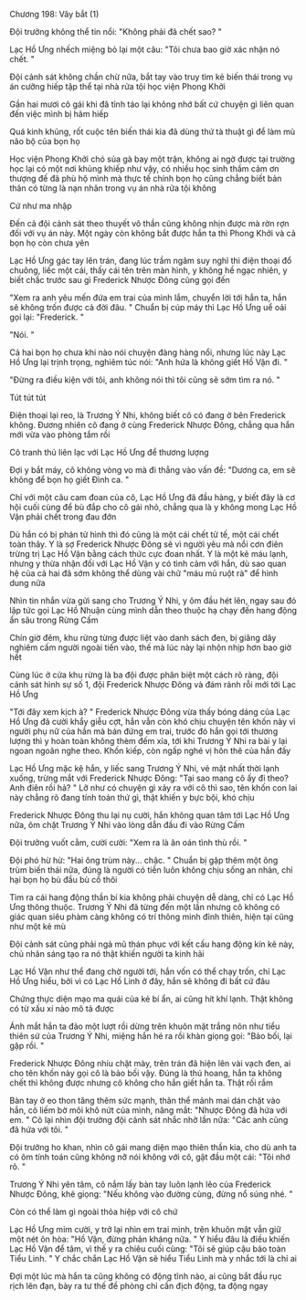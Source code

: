 




Chương 198: Vây bắt (1)

Đội trưởng không thể tin nổi: "Không phải đã chết sao? "

Lạc Hồ Ưng nhếch miệng bỏ lại một câu: "Tôi chưa bao giờ xác nhận nó chết. "

Đội cảnh sát không chần chừ nữa, bắt tay vào truy tìm kẻ biến thái trong vụ án cưỡng hiếp tập thể tại nhà rửa tội học viện Phong Khởi

Gần hai mươi cô gái khi đã tỉnh táo lại không nhớ bất cứ chuyện gì liên quan đến việc mình bị hãm hiếp

Quá kinh khủng, rốt cuộc tên biến thái kia đã dùng thứ tà thuật gì để làm mù não bộ của bọn họ

Học viện Phong Khởi chó sủa gà bay một trận, không ai ngờ được tại trường học lại có một nơi khủng khiếp như vậy, có nhiều học sinh thầm cảm ơn thượng đế đã phù hộ mình mà thực tế chính bọn họ cũng chẳng biết bản thân có từng là nạn nhân trong vụ án nhà rửa tội không

Cứ như ma nhập

Đến cả đội cảnh sát theo thuyết vô thần cũng không nhịn được mà rờn rợn đối với vụ án này. Một ngày còn không bắt được hắn ta thì Phong Khởi và cả bọn họ còn chưa yên


Lạc Hồ Ưng gác tay lên trán, đang lúc trầm ngâm suy nghĩ thì điện thoại đổ chuông, liếc một cái, thấy cái tên trên màn hình, y không hề ngạc nhiên, y biết chắc trước sau gì Frederick Nhược Đông cũng gọi đến

"Xem ra anh yêu mến đứa em trai của mình lắm, chuyển lời tới hắn ta, hắn sẽ không trốn được cả đời đâu. " Chuẩn bị cúp máy thì Lạc Hồ Ưng uể oải gọi lại: "Frederick. "

"Nói. "

Cả hai bọn họ chưa khi nào nói chuyện đàng hàng nổi, nhưng lúc này Lạc Hồ Ưng lại trịnh trọng, nghiêm túc nói: "Anh hứa là không giết Hồ Vận đi. "

"Đừng ra điều kiện với tôi, anh không nói thì tôi cũng sẽ sớm tìm ra nó. "

Tút tút tút

Điện thoại lại reo, là Trương Ý Nhi, không biết cô có đang ở bên Frederick không. Đương nhiên cô đang ở cùng Frederick Nhược Đông, chẳng qua hắn mới vừa vào phòng tắm rồi

Cô tranh thủ liên lạc với Lạc Hồ Ưng để thương lượng

Đợi y bắt máy, cô không vòng vo mà đi thẳng vào vấn đề: "Dương ca, em sẽ không để bọn họ giết Đình ca. "

Chỉ với một câu cam đoan của cô, Lạc Hồ Ưng đã đầu hàng, y biết đây là cơ hội cuối cùng để bù đắp cho cô gái nhỏ, chẳng qua là y không mong Lạc Hồ Vận phải chết trong đau đớn

Dù hắn có bị phán tử hình thì đó cũng là một cái chết tử tế, một cái chết toàn thây. Y là sợ Frederick Nhược Đông sẽ vì người yêu mà nổi cơn điên trừng trị Lạc Hồ Vận bằng cách thức cực đoan nhất. Y là một kẻ máu lạnh, nhưng y thừa nhận đối với Lạc Hồ Vận y có tình cảm với hắn, dù sao quan hệ của cả hai đã sớm không thể dùng vài chữ "máu mủ ruột rà" để hình dung nữa

Nhìn tin nhắn vừa gửi sang cho Trương Ý Nhi, y ôm đầu hét lên, ngay sau đó lập tức gọi Lạc Hồ Nhuận cùng mình dẫn theo thuộc hạ chạy đến hang động ẩn sâu trong Rừng Cấm


Chín giờ đêm, khu rừng từng được liệt vào danh sách đen, bị giăng dây nghiêm cấm người ngoài tiến vào, thế mà lúc này lại nhộn nhịp hơn bao giờ hết

Cùng lúc ở cửa khu rừng là ba đội được phân biệt một cách rõ ràng, đội cảnh sát hình sự số 1, đội Frederick Nhược Đông và đám rảnh rỗi mới tới Lạc Hồ Ưng

"Tới đây xem kịch à? " Frederick Nhược Đông vừa thấy bóng dáng của Lạc Hồ Ưng đã cười khẩy giễu cợt, hắn vẫn còn khó chịu chuyện tên khốn này vì người phụ nữ của hắn mà bán đứng em trai, trước đó hắn gọi tới thương lượng thì y hoàn toàn không thèm đếm xỉa, tới khi Trương Ý Nhi ra bài y lại ngoan ngoãn nghe theo. Khốn kiếp, còn ngấp nghé vị hôn thê của hắn đấy

Lạc Hồ Ưng mặc kệ hắn, y liếc sang Trương Ý Nhi, vẻ mặt nhất thời lạnh xuống, trừng mắt với Frederick Nhược Đông: "Tại sao mang cô ấy đi theo? Anh điên rồi hả? " Lỡ như có chuyện gì xảy ra với cô thì sao, tên khốn con lai này chẳng rõ đang tính toán thứ gì, thật khiến y bực bội, khó chịu

Frederick Nhược Đông thu lại nụ cười, hắn không quan tâm tới Lạc Hồ Ưng nữa, ôm chặt Trương Ý Nhi vào lòng dẫn đầu đi vào Rừng Cấm

Đội trưởng vuốt cằm, cười cười: "Xem ra là ân oán tình thù rồi. "

Đội phó hừ hừ: "Hai ông trùm này... chậc. " Chuẩn bị gặp thêm một ông trùm biến thái nữa, đúng là người có tiền luôn không chịu sống an nhàn, chỉ hại bọn họ bù đầu bù cổ thôi

Tìm ra cái hang động thần bí kia không phải chuyện dễ dàng, chỉ có Lạc Hồ Ưng thông thuộc. Trương Ý Nhi đã từng đến một lần nhưng cô không có giác quan siêu phàm càng không có trí thông minh đỉnh thiên, hiện tại cũng như một kẻ mù

Đội cảnh sát cũng phải ngả mũ thán phục với kết cấu hang động kín kẽ này, chủ nhân sáng tạo ra nó thật khiến người ta kinh hãi

Lạc Hồ Vận như thể đang chờ người tới, hắn vốn có thể chạy trốn, chỉ Lạc Hồ Ưng hiểu, bởi vì có Lạc Hồ Linh ở đây, hắn sẽ không đi bất cứ đâu

Chứng thực diện mạo ma quái của kẻ bí ẩn, ai cũng hít khí lạnh. Thật không có từ xấu xí nào mô tả được


Ánh mắt hắn ta đảo một lượt rồi dừng trên khuôn mặt trắng nõn như tiểu thiên sứ của Trương Ý Nhi, miệng hắn hé ra rồi khàn giọng gọi: "Bảo bối, lại gặp rồi. "

Frederick Nhược Đông nhíu chặt mày, trên trán đã hiện lên vài vạch đen, ai cho tên khốn này gọi cô là bảo bối vậy. Đúng là thú hoang, hắn ta không chết thì không được nhưng cô không cho hắn giết hắn ta. Thật rối rắm

Bàn tay ở eo thon tăng thêm sức mạnh, thân thể mảnh mai dán chặt vào hắn, cô liếm bờ môi khô nứt của mình, nâng mắt: "Nhược Đông đã hứa với em. " Cô lại nhìn đội trưởng đội cảnh sát nhắc nhở lần nữa: "Các anh cũng đã hứa với tôi. "

Đội trưởng ho khan, nhìn cô gái mang diện mạo thiên thần kia, cho dù anh ta có ôm tính toán cũng không nỡ nói không với cô, gật đầu một cái: "Tôi nhớ rõ. "

Trương Ý Nhi yên tâm, cô nắm lấy bàn tay luôn lạnh lẽo của Frederick Nhược Đông, khẽ giọng: "Nếu không vào đường cùng, đừng nổ súng nhé. "

Còn có thể làm gì ngoài thỏa hiệp với cô chứ

Lạc Hồ Ưng mỉm cười, y trở lại nhìn em trai mình, trên khuôn mặt vẫn giữ một nét ôn hòa: "Hồ Vận, đừng phản kháng nữa. " Y hiểu đâu là điều khiến Lạc Hồ Vận để tâm, vì thế y ra chiêu cuối cùng: "Tôi sẽ giúp cậu bảo toàn Tiểu Linh. " Y chắc chắn Lạc Hồ Vận sẽ hiểu Tiểu Linh mà y nhắc tới là chỉ ai

Đợi một lúc mà hắn ta cũng không có động tĩnh nào, ai cũng bắt đầu rục rịch lên đạn, bày ra tư thế đề phòng chỉ cần địch động, ta động ngay




